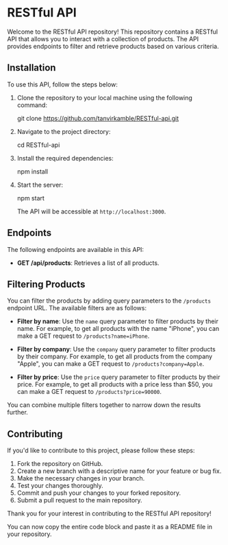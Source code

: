 # RESTful API

Welcome to the RESTful API repository! This repository contains a RESTful API that allows you to interact with a collection of products. The API provides endpoints to filter and retrieve products based on various criteria.

## Installation

To use this API, follow the steps below:

1. Clone the repository to your local machine using the following command:

   git clone https://github.com/tanvirkamble/RESTful-api.git

2. Navigate to the project directory:

   cd RESTful-api

3. Install the required dependencies:

   npm install

4. Start the server:

   npm start

   The API will be accessible at `http://localhost:3000`.

## Endpoints

The following endpoints are available in this API:

- **GET /api/products**: Retrieves a list of all products.

## Filtering Products

You can filter the products by adding query parameters to the `/products` endpoint URL. The available filters are as follows:

- **Filter by name**: Use the `name` query parameter to filter products by their name. For example, to get all products with the name "iPhone", you can make a GET request to `/products?name=iPhone`.

- **Filter by company**: Use the `company` query parameter to filter products by their company. For example, to get all products from the company "Apple", you can make a GET request to `/products?company=Apple`.

- **Filter by price**: Use the `price` query parameter to filter products by their price. For example, to get all products with a price less than $50, you can make a GET request to `/products?price=90000`.

You can combine multiple filters together to narrow down the results further.

## Contributing

If you'd like to contribute to this project, please follow these steps:

1. Fork the repository on GitHub.
2. Create a new branch with a descriptive name for your feature or bug fix.
3. Make the necessary changes in your branch.
4. Test your changes thoroughly.
5. Commit and push your changes to your forked repository.
6. Submit a pull request to the main repository.

Thank you for your interest in contributing to the RESTful API repository!

You can now copy the entire code block and paste it as a README file in your repository.
